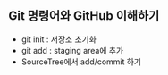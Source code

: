 ## Git 명령어와 GitHub 이해하기
* git init : 저장소 초기화 
* git add : staging area에 추가
* SourceTree에서 add/commit 하기